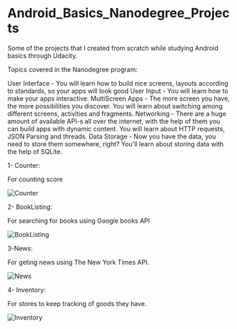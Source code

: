 # Android_Basics_Nanodegree_Projects
Some of the projects that I created from scratch while studying Android basics through Udacity.


Topics covered in the Nanodegree program:

User Interface - You will learn how to build nice screens, layouts according to standards, so your apps will look good
User Input - You will learn how to make your apps interactive.
MultiScreen Apps - The more screen you have, the more possibilities you discover. You will learn about switching among different screens, activities and fragments.
Networking - There are a huge amount of available API-s all over the internet, with the help of them you can build apps with dynamic content. You will learn about HTTP requests, JSON Parsing and threads.
Data Storage - Now you have the data, you need to store them somewhere, right? You'll learn about storing data with the help of SQLite.


1- Counter:

For counting score

![Counter](https://media.giphy.com/media/xULW8L2H5TBEjGPZg4/giphy.gif)

2- BookListing:

For searching for books using Google books API

![BookListing](https://media.giphy.com/media/d3OG9NKpbZDeMoGQ/giphy.gif)

3-News:

For geting news using The New York Times API.

![News](https://media.giphy.com/media/3o7524ZmoeWkiQw1ck/giphy.gif)

4- Inventory:

For stores to keep tracking of goods they have.

![Inventory](https://media.giphy.com/media/l49K0n3wM0Qf43u5a/giphy.gif)
